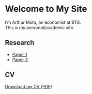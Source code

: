 # Welcome to My Site

I’m Arthur Mota, an economist at BTG.  
This is my personal/academic site.

## Research  
- [Paper 1](link)
- [Paper 2](link)

## CV  
[Download my CV (PDF)](cv.pdf)
